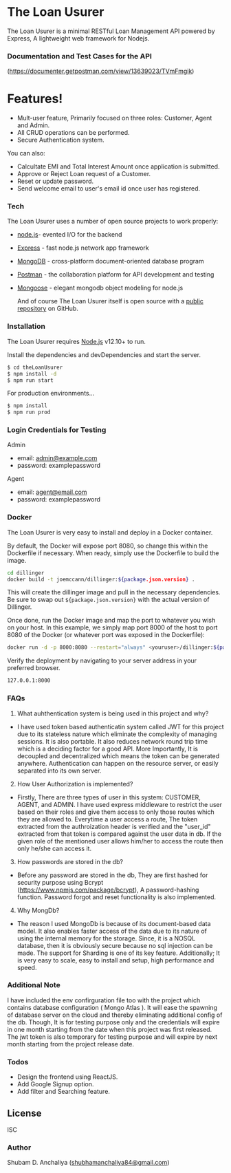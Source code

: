 # The Loan Usurer




The Loan Usurer is a minimal RESTful Loan Management API powered by Express, A lightweight web framework for Nodejs.

  
### Documentation and Test Cases for the API

(https://documenter.getpostman.com/view/13639023/TVmFmgik)


#  Features!

  - Mult-user feature, Primarily focused on three roles: Customer, Agent and Admin.
  - All CRUD operations can be performed.
  - Secure Authentication system.


You can also:
  - Calcultate EMI and Total Interest Amount once application is submitted.
  - Approve or Reject Loan request of a Customer.
  - Reset or update password.
  - Send welcome email to user's email id once user has registered.
  


### Tech

The Loan Usurer uses a number of open source projects to work properly:

* [node.js](https://nodejs.org/en/)- evented I/O for the backend
* [Express](https://expressjs.com/) - fast node.js network app framework 
* [MongoDB](https://www.mongodb.com//) - cross-platform document-oriented database program
* [Postman](https://www.postman.com/) - the collaboration platform for API development and testing
* [Mongoose](https://mongoosejs.com/) - elegant mongodb object modeling for node.js
  
  
  And of course The Loan Usurer itself is open source with a [public repository](https://github.com/ViscousGuy/theLoanUsurer)
 on GitHub.

### Installation

The Loan Usurer requires [Node.js](https://nodejs.org/) v12.10+ to run.

Install the dependencies and devDependencies and start the server.

```sh
$ cd theLoanUsurer
$ npm install -d
$ npm run start
```

For production environments...

```sh
$ npm install 
$ npm run prod
```

### Login Credentials for Testing

Admin 
 - email: admin@example.com
 - password: examplepassword

Agent
 - email: agent@email.com
 - password: examplepassword
### Docker
The Loan Usurer is very easy to install and deploy in a Docker container.

By default, the Docker will expose port 8080, so change this within the Dockerfile if necessary. When ready, simply use the Dockerfile to build the image.

```sh
cd dillinger
docker build -t joemccann/dillinger:${package.json.version} .
```
This will create the dillinger image and pull in the necessary dependencies. Be sure to swap out `${package.json.version}` with the actual version of Dillinger.

Once done, run the Docker image and map the port to whatever you wish on your host. In this example, we simply map port 8000 of the host to port 8080 of the Docker (or whatever port was exposed in the Dockerfile):

```sh
docker run -d -p 8000:8080 --restart="always" <youruser>/dillinger:${package.json.version}
```

Verify the deployment by navigating to your server address in your preferred browser.

```sh
127.0.0.1:8000
```
### FAQs

1. What auhthentication system is being used in this project and why?
- I have used token based authenticatin system called JWT for this project due to its stateless nature which eliminate the complexity of managing sessions. It is also portable. It also reduces network round trip time which is a deciding factor for a good API. More Importantly, It is decoupled and decentralized which means the token can be generated anywhere. Authentication can happen on the resource server, or easily separated into its own server.

2. How User Authorization is implemented?
- Firstly, There are three types of user in this system: CUSTOMER, AGENT, and ADMIN. I have used express middleware to restrict the user based on their roles and give them access to only those routes which they are allowed to. Everytime a user access a route, The token extracted from the authroization header is verified and the "user_id" extracted from that token is compared against the user data in db. If the given role of the mentioned user allows him/her to access the route then only he/she can access it.

3. How passwords are stored in the db?
- Before any password are stored in the db, They are first hashed for security purpose using Bcrypt (https://www.npmjs.com/package/bcrypt), A password-hashing function. Password forgot and reset functionality is also implemented.

4. Why MongDb?
- The reason I used MongoDb is because of its document-based data model. It also enables faster access of the data due to its nature of using the internal memory for the storage. Since, it is a NOSQL database, then it is obviously secure because no sql injection can be made. The support for Sharding is one of its key feature. Additionally; It is very easy to scale, easy to install and setup, high performance and speed. 
    


### Additional Note

I have included the env confirguration file too with the project which contains database configuration ( Mongo Atlas ). It will ease the spawning of database server on the cloud and thereby eliminating additional config of the db. Though, It is for testing purpose only and the credentials will expire in one month starting from the date when this project was first released. 
The jwt token is also temporary for testing purpose and will expire by next month starting from the project release date.
### Todos

 - Design the frontend using ReactJS.
 - Add Google Signup option.
 - Add filter and Searching feature.

License
----

ISC

### Author

Shubam D. Anchaliya (shubhamanchaliya84@gmail.com)





